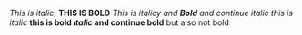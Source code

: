 *This is italic*;
**THIS IS BOLD**
*This is italicy and **Bold** and continue italic*
_this is italic_
__this is bold _italic_ and continue bold__ but also not bold
